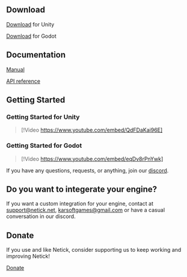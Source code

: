 ## Download

[Download](https://github.com/karrarrahim/NetickForUnity) for Unity

[Download](https://kakr.itch.io/netick-for-godot) for Godot

## Documentation

[Manual](articles/understanding-client-server-model.html)

[API reference](api/index.html) 


## Getting Started

### Getting Started for Unity

> [!Video https://www.youtube.com/embed/QdFDaKai96E]

### Getting Started for Godot

> [!Video https://www.youtube.com/embed/eqDv8rPnYwk]

If you have any questions, requests, or anything, join our [discord](https://discord.com/invite/uV6bfG66Fx).

## Do you want to integerate your engine?

If you want a custom integration for your engine, contact at <support@netick.net>, <karsoftgames@gmail.com> or have a casual conversation in our discord.

## Donate

If you use and like Netick, consider supporting us to keep working and improving Netick!

[Donate](https://www.patreon.com/user?u=82493081)
